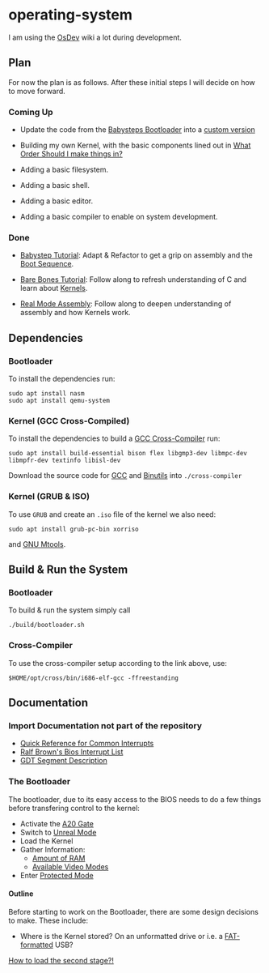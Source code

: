 # operating-system

I am using the [OsDev](https://wiki.osdev.org/Main_Page) wiki a lot during development. 

## Plan

For now the plan is as follows. After these initial steps I will decide on how to move forward.

### Coming Up

- Update the code from the [Babysteps Bootloader](https://wiki.osdev.org/Category:Babystep) into a [custom version](https://wiki.osdev.org/Rolling_Your_Own_Bootloader)

- Building my own Kernel, with the basic components lined out in [What Order Should I make things in?](https://wiki.osdev.org/What_Order_Should_I_Make_Things_In%3F)

- Adding a basic filesystem.

- Adding a basic shell.

- Adding a basic editor.

- Adding a basic compiler to enable on system development.

### Done

- [Babystep Tutorial](https://wiki.osdev.org/Babystep1): Adapt & Refactor to get a grip on assembly and the [Boot Sequence](https://wiki.osdev.org/Boot_Sequence).

- [Bare Bones Tutorial](https://wiki.osdev.org/User:Zesterer/Bare_Bones): Follow along to refresh understanding of C and learn about [Kernels](https://wiki.osdev.org/Kernel).

- [Real Mode Assembly](https://wiki.osdev.org/Real_mode_assembly_I): Follow along to deepen understanding of assembly and how Kernels work.

## Dependencies

### Bootloader

To install the dependencies run:

```Ubuntu
sudo apt install nasm
sudo apt install qemu-system
```

### Kernel (GCC Cross-Compiled)

To install the dependencies to build a [GCC Cross-Compiler](https://wiki.osdev.org/GCC_Cross-Compiler) run:

```
sudo apt install build-essential bison flex libgmp3-dev libmpc-dev libmpfr-dev textinfo libisl-dev
```

Download the source code for [GCC](https://www.gnu.org/software/gcc/) and [Binutils](https://www.gnu.org/software/binutils/) into `./cross-compiler`

### Kernel (GRUB & ISO)

To use `GRUB` and create an `.iso` file of the kernel we also need:

```
sudo apt install grub-pc-bin xorriso
``` 

and [GNU Mtools](https://www.gnu.org/software/mtools/#downloads).

## Build & Run the System

### Bootloader

To build & run the system simply call

```
./build/bootloader.sh
```

### Cross-Compiler

To use the cross-compiler setup according to the link above, use:

```
$HOME/opt/cross/bin/i686-elf-gcc -ffreestanding
```

## Documentation

### Import Documentation not part of the repository

- [Quick Reference for Common Interrupts](https://wiki.osdev.org/BIOS)
- [Ralf Brown's Bios Interrupt List](https://wiki.osdev.org/RBIL)
- [GDT Segment Description](https://wiki.osdev.org/Global_Descriptor_Table#Segment_Descriptor)

### The Bootloader

The bootloader, due to its easy access to the BIOS needs to do a few things before transfering control to the kernel:
- Activate the [A20 Gate](https://wiki.osdev.org/A20_Line)
- Switch to [Unreal Mode](https://wiki.osdev.org/Unreal_Mode)
- Load the Kernel
- Gather Information: 
    - [Amount of RAM](https://wiki.osdev.org/How_Do_I_Determine_The_Amount_Of_RAM)
    - [Available Video Modes](https://wiki.osdev.org/Getting_VBE_Mode_Info)
- Enter [Protected Mode](https://wiki.osdev.org/Protected_Mode)

#### Outline

Before starting to work on the Bootloader, there are some design decisions to make. These include:
- Where is the Kernel stored? On an unformatted drive or i.e. a [FAT-formatted](https://wiki.osdev.org/FAT) USB?

[How to load the second stage?!](http://www.brokenthorn.com/Resources/OSDev6.html)